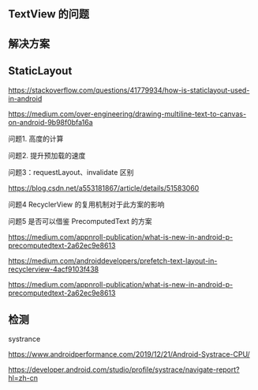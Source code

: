 ## TextView 的问题

## 解决方案



## StaticLayout

https://stackoverflow.com/questions/41779934/how-is-staticlayout-used-in-android

https://medium.com/over-engineering/drawing-multiline-text-to-canvas-on-android-9b98f0bfa16a



问题1. 高度的计算

问题2. 提升预加载的速度

问题3：requestLayout、invalidate 区别

https://blog.csdn.net/a553181867/article/details/51583060

问题4  RecyclerView 的复用机制对于此方案的影响

问题5 是否可以借鉴 PrecomputedText 的方案

https://medium.com/appnroll-publication/what-is-new-in-android-p-precomputedtext-2a62ec9e8613

https://medium.com/androiddevelopers/prefetch-text-layout-in-recyclerview-4acf9103f438

https://medium.com/appnroll-publication/what-is-new-in-android-p-precomputedtext-2a62ec9e8613

## 检测

systrance

https://www.androidperformance.com/2019/12/21/Android-Systrace-CPU/

https://developer.android.com/studio/profile/systrace/navigate-report?hl=zh-cn